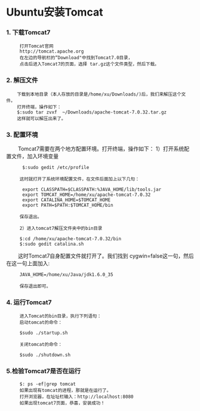 # Ubuntu安装Tomcat
### 1. 下载Tomcat7
         打开Tomcat官网   
         http://tomcat.apache.org
         在左边的导航栏的“Download"中找到Tomcat7.0目录，
         点击后进入Tomcat7的页面，选择 tar.gz这个文件类型，然后下载。
### 2. 解压文件
        下载到本地目录（本人存放的目录是/home/xu/Downloads/)后，我们来解压这个文件。
        打开终端，操作如下：  
        $:sudo tar zvxf  ~/Downloads/apache-tomcat-7.0.32.tar.gz  
        这样就可以解压出来了。

### 3. 配置环境
 

         Tomcat7需要在两个地方配置环境。打开终端，操作如下：
         1）打开系统配置文件，加入环境变量

          $:sudo gedit /etc/profile

         这时就打开了系统环境配置文件，在文件后面加上以下几句：

          export CLASSPATH=$CLASSPATH:%JAVA_HOME/lib/tools.jar
          export TOMCAT_HOME=/home/xu/apache-tomcat-7.0.32
          export CATALINA_HOME=$TOMCAT_HOME
          export PATH=$PATH:$TOMCAT_HOME/bin

         保存退出。

         2）进入tomcat7解压文件夹中的bin目录

         $:cd /home/xu/apache-tomcat-7.0.32/bin
         $:sudo gedit catalina.sh

         这时Tomcat7自身配置文件就打开了。我们找到  cygwin=false这一句，然后在这一句上面加入:

         JAVA_HOME=/home/xu/Java/jdk1.6.0_35

         保存退出即可。
### 4. 运行Tomcat7
         进入Tomcat的bin目录，执行下列语句：
         启动tomcat的命令：

         $sudo ./startup.sh

         关闭tomcat的命令：

         $sudo ./shutdown.sh
### 5.检验Tomcat7是否在运行
         $: ps -ef|grep tomcat
         如果出现有tomcat的进程，那就是在运行了。
         打开浏览器，在址址栏输入：http://localhost:8080
         如果出现tomcat7页面，恭喜，安装成功！
